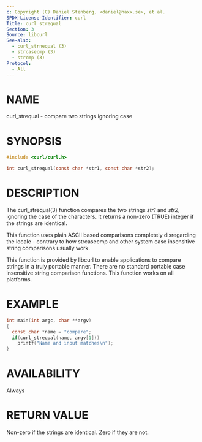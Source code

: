 ```yaml
---
c: Copyright (C) Daniel Stenberg, <daniel@haxx.se>, et al.
SPDX-License-Identifier: curl
Title: curl_strequal
Section: 3
Source: libcurl
See-also:
  - curl_strnequal (3)
  - strcasecmp (3)
  - strcmp (3)
Protocol:
  - All
---
```


# NAME

curl_strequal - compare two strings ignoring case

# SYNOPSIS

~~~c
#include <curl/curl.h>

int curl_strequal(const char *str1, const char *str2);
~~~

# DESCRIPTION

The curl_strequal(3) function compares the two strings *str1* and *str2*,
ignoring the case of the characters. It returns a non-zero (TRUE) integer if
the strings are identical.

This function uses plain ASCII based comparisons completely disregarding the
locale - contrary to how strcasecmp and other system case insensitive string
comparisons usually work.

This function is provided by libcurl to enable applications to compare strings
in a truly portable manner. There are no standard portable case insensitive
string comparison functions. This function works on all platforms.

# EXAMPLE

~~~c
int main(int argc, char **argv)
{
  const char *name = "compare";
  if(curl_strequal(name, argv[1]))
    printf("Name and input matches\n");
}
~~~

# AVAILABILITY

Always

# RETURN VALUE

Non-zero if the strings are identical. Zero if they are not.
